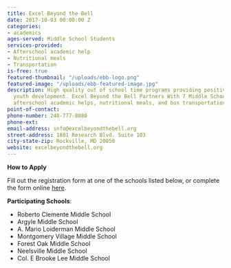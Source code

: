 ```yaml
---
title: Excel Beyond the Bell
date: 2017-10-03 00:00:00 Z
categories:
- academics
ages-served: Middle School Students
services-provided:
- Afterschool academic help
- Nutritional meals
- Transportation
is-free: true
featured-thumbnail: "/uploads/ebb-logo.png"
featured-image: "/uploads/ebb-featured-image.jpg"
description: High quality out of school time programs providing positive impacts on
  youth development. Excel Beyond the Bell Partners With 7 Middle Schools to offer
  afterschool academic helps, nutritional meals, and bus transportation home.
point-of-contact: 
phone-number: 240-777-8080
phone-ext: 
email-address: info@excelbeyondthebell.org
street-address: 1801 Research Blvd. Suite 103
city-state-zip: Rockville, MD 20850
website: excelbeyondthebell.org
---
```


**How to Apply**

Fill out the registration form at one of the schools listed below, or complete the form online [here](http://excelbeyondthebell.org/programs/middle-school/location_registrationinfo.html).

**Participating Schools**:

* Roberto Clemente Middle School
* Argyle Middle School
* A. Mario Loiderman Middle School
* Montgomery Village Middle School
* Forest Oak Middle School
* Neelsville Middle School
* Col. E Brooke Lee Middle School

